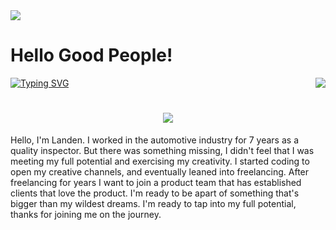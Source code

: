 <img src="ProfileBanner.png" >

<h1>Hello Good People!</h1>

[![Typing SVG](https://readme-typing-svg.demolab.com?font=Nerko+One&weight=800&size=40&duration=2000&pause=1000&color=30F778&background=FFB31800&width=700&height=60&lines=I+Am;Your+Next+Software+Engineer)](https://git.io/typing-svg)<img align="right" src="https://visitor-badge.laobi.icu/badge?page_id=DevJockey90.DevJockey90" />


<h1 align="center">
<img src="https://readme-typing-svg.herokuapp.com/?
font=Poppins&size35&center=true&vCenter=true&width=500&height=70&duration=4000lines=Hello+Good+People!;+I'm+Landen+Turner" />
</h1>

Hello, I'm Landen. 
I worked in the automotive industry for 7 years as a quality inspector. But there was something missing, I didn't feel that I was meeting my full potential and exercising my creativity. I started coding to open my creative channels, and eventually leaned into freelancing. After freelancing for years I want to join a product team that has established clients that love the product. I'm ready to be apart of something that's bigger than my wildest dreams. I'm ready to tap into my full potential, thanks for joining me on the journey. 

